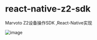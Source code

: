 # react-native-z2-sdk
Marvoto Z2设备操作SDK ,React-Native实现


![image](https://github.com/tangxm2022/react-native-z2-sdk/assets/100753244/e40d5cdf-034e-474d-8c2c-152dc3106db9)
